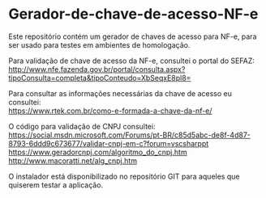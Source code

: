 # Gerador-de-chave-de-acesso-NF-e
Este repositório contém um gerador de chaves de acesso para NF-e, para ser usado para testes em ambientes de homologação.

Para validação de chave de acesso da NF-e, consultei o portal do SEFAZ:                                                              
http://www.nfe.fazenda.gov.br/portal/consulta.aspx?tipoConsulta=completa&tipoConteudo=XbSeqxE8pl8=

Para consultar as informações necessárias da chave de acesso eu consultei:                        
https://www.rtek.com.br/como-e-formada-a-chave-da-nf-e/

O código para validação de CNPJ consultei:                    
https://social.msdn.microsoft.com/Forums/pt-BR/c85d5abc-de8f-4d87-8793-6ddd9c673677/validar-cnpj-em-c?forum=vscsharppt       
https://www.geradorcnpj.com/algoritmo_do_cnpj.htm             
http://www.macoratti.net/alg_cnpj.htm


O instalador está disponibilizado no repositório GIT para aqueles que quiserem testar a aplicação.
